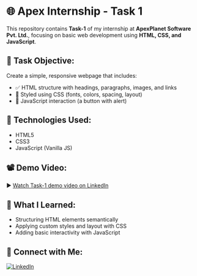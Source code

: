 # 🌐 Apex Internship - Task 1

This repository contains **Task-1** of my internship at **ApexPlanet Software Pvt. Ltd.**, focusing on basic web development using **HTML, CSS, and JavaScript**.

## 📌 Task Objective:
Create a simple, responsive webpage that includes:
- ✅ HTML structure with headings, paragraphs, images, and links
- 🎨 Styled using CSS (fonts, colors, spacing, layout)
- 🔘 JavaScript interaction (a button with alert)

## 🚀 Technologies Used:
- HTML5
- CSS3
- JavaScript (Vanilla JS)

## 📽 Demo Video:
▶ [Watch Task-1 demo video on LinkedIn]([https://www.linkedin.com/posts/sairupini-chitikesi_internship-webdevelopment-html-activity-7335307659753017345-xRkf?utm_source=share&utm_medium=member_desktop&rcm=ACoAAEwJKiEB2JCMNkw_TZpAo-KPHH_K4Ut7tLk])


## 🧠 What I Learned:
- Structuring HTML elements semantically
- Applying custom styles and layout with CSS
- Adding basic interactivity with JavaScript

## 🔗 Connect with Me:
[![LinkedIn](https://img.shields.io/badge/LinkedIn-blue?style=flat&logo=linkedin)](https://www.linkedin.com/in/sairupini-chitikesi-4812762b7/)
